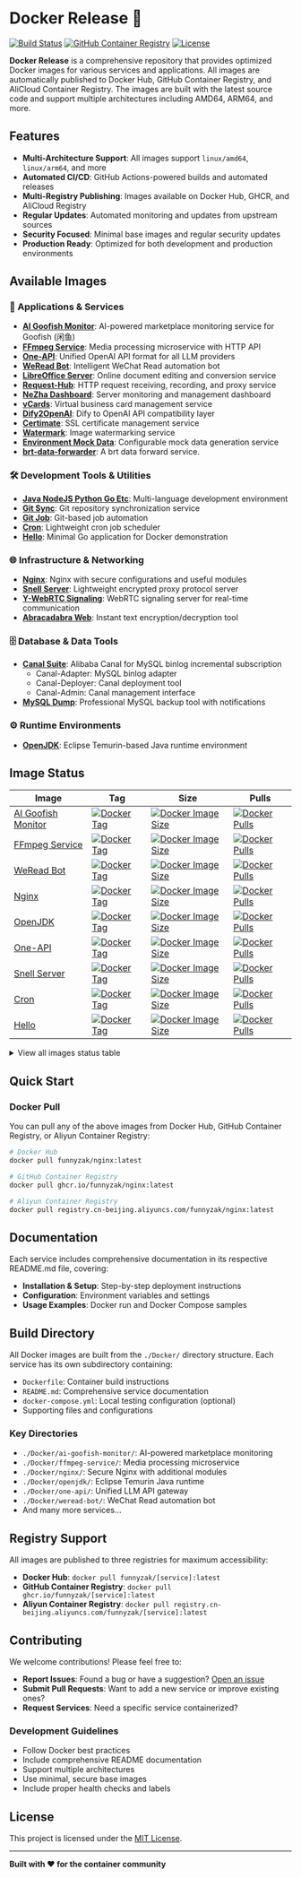# Docker Release 🚀

[![Build Status](https://github.com/funnyzak/docker-release/actions/workflows/release.yml/badge.svg)](https://github.com/funnyzak/docker-release)
[![GitHub Container Registry](https://img.shields.io/badge/GHCR-funnyzak-blue)](https://github.com/funnyzak/docker-release)
[![License](https://img.shields.io/github/license/funnyzak/docker-release)](https://github.com/funnyzak/docker-release)

**Docker Release** is a comprehensive repository that provides optimized Docker images for various services and applications. All images are automatically published to Docker Hub, GitHub Container Registry, and AliCloud Container Registry. The images are built with the latest source code and support multiple architectures including AMD64, ARM64, and more.

## Features

- **Multi-Architecture Support**: All images support `linux/amd64`, `linux/arm64`, and more
- **Automated CI/CD**: GitHub Actions-powered builds and automated releases
- **Multi-Registry Publishing**: Images available on Docker Hub, GHCR, and AliCloud Registry
- **Regular Updates**: Automated monitoring and updates from upstream sources
- **Security Focused**: Minimal base images and regular security updates
- **Production Ready**: Optimized for both development and production environments

## Available Images

### 📱 Applications & Services

- [**AI Goofish Monitor**](https://github.com/funnyzak/docker-release/tree/main/Docker/ai-goofish-monitor): AI-powered marketplace monitoring service for Goofish (闲鱼)
- [**FFmpeg Service**](https://github.com/funnyzak/docker-release/tree/main/Docker/ffmpeg-service): Media processing microservice with HTTP API
- [**One-API**](https://github.com/funnyzak/docker-release/tree/main/Docker/one-api): Unified OpenAI API format for all LLM providers
- [**WeRead Bot**](https://github.com/funnyzak/docker-release/tree/main/Docker/weread-bot): Intelligent WeChat Read automation bot
- [**LibreOffice Server**](https://github.com/funnyzak/docker-release/tree/main/Docker/libreoffice-server): Online document editing and conversion service
- [**Request-Hub**](https://github.com/funnyzak/docker-release/tree/main/Docker/request-hub): HTTP request receiving, recording, and proxy service
- [**NeZha Dashboard**](https://github.com/funnyzak/docker-release/tree/main/Docker/nezha): Server monitoring and management dashboard
- [**vCards**](https://github.com/funnyzak/docker-release/tree/main/Docker/vcards): Virtual business card management service
- [**Dify2OpenAI**](https://github.com/funnyzak/docker-release/tree/main/Docker/dify2openai): Dify to OpenAI API compatibility layer
- [**Certimate**](https://github.com/funnyzak/docker-release/tree/main/Docker/certimate): SSL certificate management service
- [**Watermark**](https://github.com/funnyzak/docker-release/tree/main/Docker/watermark): Image watermarking service
- [**Environment Mock Data**](https://github.com/funnyzak/docker-release/tree/main/Docker/other): Configurable mock data generation service
- [**brt-data-forwarder**](https://github.com/funnyzak/docker-release/tree/main/Docker/brt-data-forwarder): A brt data forward service.

### 🛠️ Development Tools & Utilities

- [**Java NodeJS Python Go Etc**](https://github.com/funnyzak/docker-release/tree/main/Docker/java-nodejs-python-go-etc): Multi-language development environment
- [**Git Sync**](https://github.com/funnyzak/docker-release/tree/main/Docker/git-sync): Git repository synchronization service
- [**Git Job**](https://github.com/funnyzak/docker-release/tree/main/Docker/git-job): Git-based job automation
- [**Cron**](https://github.com/funnyzak/docker-release/tree/main/Docker/cron): Lightweight cron job scheduler
- [**Hello**](https://github.com/funnyzak/docker-release/tree/main/Docker/hello): Minimal Go application for Docker demonstration

### 🌐 Infrastructure & Networking

- [**Nginx**](https://github.com/funnyzak/docker-release/tree/main/Docker/nginx): Nginx with secure configurations and useful modules
- [**Snell Server**](https://github.com/funnyzak/docker-release/tree/main/Docker/snell-server): Lightweight encrypted proxy protocol server
- [**Y-WebRTC Signaling**](https://github.com/funnyzak/docker-release/tree/main/Docker/y-webrtc-signaling): WebRTC signaling server for real-time communication
- [**Abracadabra Web**](https://github.com/funnyzak/docker-release/tree/main/Docker/abracadabra-web): Instant text encryption/decryption tool

### 🗄️ Database & Data Tools

- [**Canal Suite**](https://github.com/funnyzak/docker-release/tree/main/Docker/canal): Alibaba Canal for MySQL binlog incremental subscription
  - Canal-Adapter: MySQL binlog adapter
  - Canal-Deployer: Canal deployment tool
  - Canal-Admin: Canal management interface
- [**MySQL Dump**](https://github.com/funnyzak/docker-release/tree/main/Docker/mysql-dump): Professional MySQL backup tool with notifications

### ⚙️ Runtime Environments

- [**OpenJDK**](https://github.com/funnyzak/docker-release/tree/main/Docker/openjdk): Eclipse Temurin-based Java runtime environment

## Image Status

| Image | Tag | Size | Pulls |
|---|---|---|---|
| [AI Goofish Monitor](https://github.com/funnyzak/docker-release/tree/main/Docker/ai-goofish-monitor/README.md) | [![Docker Tag](https://img.shields.io/docker/v/funnyzak/ai-goofish-monitor?sort=semver&style=flat-square)](https://hub.docker.com/r/funnyzak/ai-goofish-monitor) | [![Docker Image Size](https://img.shields.io/docker/image-size/funnyzak/ai-goofish-monitor)](https://hub.docker.com/r/funnyzak/ai-goofish-monitor) | [![Docker Pulls](https://img.shields.io/docker/pulls/funnyzak/ai-goofish-monitor.svg?style=flat-square)](https://hub.docker.com/r/funnyzak/ai-goofish-monitor) |
| [FFmpeg Service](https://github.com/funnyzak/docker-release/tree/main/Docker/ffmpeg-service/README.md) | [![Docker Tag](https://img.shields.io/docker/v/funnyzak/ffmpeg-service?sort=semver&style=flat-square)](https://hub.docker.com/r/funnyzak/ffmpeg-service) | [![Docker Image Size](https://img.shields.io/docker/image-size/funnyzak/ffmpeg-service)](https://hub.docker.com/r/funnyzak/ffmpeg-service) | [![Docker Pulls](https://img.shields.io/docker/pulls/funnyzak/ffmpeg-service.svg?style=flat-square)](https://hub.docker.com/r/funnyzak/ffmpeg-service) |
| [WeRead Bot](https://github.com/funnyzak/docker-release/tree/main/Docker/weread-bot/README.md) | [![Docker Tag](https://img.shields.io/docker/v/funnyzak/weread-bot?sort=semver&style=flat-square)](https://hub.docker.com/r/funnyzak/weread-bot) | [![Docker Image Size](https://img.shields.io/docker/image-size/funnyzak/weread-bot)](https://hub.docker.com/r/funnyzak/weread-bot) | [![Docker Pulls](https://img.shields.io/docker/pulls/funnyzak/weread-bot.svg?style=flat-square)](https://hub.docker.com/r/funnyzak/weread-bot) |
| [Nginx](https://github.com/funnyzak/docker-release/tree/main/Docker/nginx/README.md) | [![Docker Tag](https://img.shields.io/docker/v/funnyzak/nginx?sort=semver&style=flat-square)](https://hub.docker.com/r/funnyzak/nginx) | [![Docker Image Size](https://img.shields.io/docker/image-size/funnyzak/nginx)](https://hub.docker.com/r/funnyzak/nginx) | [![Docker Pulls](https://img.shields.io/docker/pulls/funnyzak/nginx.svg?style=flat-square)](https://hub.docker.com/r/funnyzak/nginx) |
| [OpenJDK](https://github.com/funnyzak/docker-release/tree/main/Docker/openjdk/README.md) | [![Docker Tag](https://img.shields.io/docker/v/funnyzak/openjdk?sort=semver&style=flat-square)](https://hub.docker.com/r/funnyzak/openjdk) | [![Docker Image Size](https://img.shields.io/docker/image-size/funnyzak/openjdk)](https://hub.docker.com/r/funnyzak/openjdk) | [![Docker Pulls](https://img.shields.io/docker/pulls/funnyzak/openjdk.svg?style=flat-square)](https://hub.docker.com/r/funnyzak/openjdk) |
| [One-API](https://github.com/funnyzak/docker-release/tree/main/Docker/one-api/README.md) | [![Docker Tag](https://img.shields.io/docker/v/funnyzak/one-api?sort=semver&style=flat-square)](https://hub.docker.com/r/funnyzak/one-api) | [![Docker Image Size](https://img.shields.io/docker/image-size/funnyzak/one-api)](https://hub.docker.com/r/funnyzak/one-api) | [![Docker Pulls](https://img.shields.io/docker/pulls/funnyzak/one-api.svg?style=flat-square)](https://hub.docker.com/r/funnyzak/one-api) |
| [Snell Server](https://github.com/funnyzak/docker-release/tree/main/Docker/snell-server/README.md) | [![Docker Tag](https://img.shields.io/docker/v/funnyzak/snell-server?sort=semver&style=flat-square)](https://hub.docker.com/r/funnyzak/snell-server) | [![Docker Image Size](https://img.shields.io/docker/image-size/funnyzak/snell-server)](https://hub.docker.com/r/funnyzak/snell-server) | [![Docker Pulls](https://img.shields.io/docker/pulls/funnyzak/snell-server.svg?style=flat-square)](https://hub.docker.com/r/funnyzak/snell-server) |
| [Cron](https://github.com/funnyzak/docker-release/tree/main/Docker/cron/README.md) | [![Docker Tag](https://img.shields.io/docker/v/funnyzak/cron?sort=semver&style=flat-square)](https://hub.docker.com/r/funnyzak/cron) | [![Docker Image Size](https://img.shields.io/docker/image-size/funnyzak/cron)](https://hub.docker.com/r/funnyzak/cron) | [![Docker Pulls](https://img.shields.io/docker/pulls/funnyzak/cron.svg?style=flat-square)](https://hub.docker.com/r/funnyzak/cron) |
| [Hello](https://github.com/funnyzak/docker-release/tree/main/Docker/hello/README.md) | [![Docker Tag](https://img.shields.io/docker/v/funnyzak/hello?sort=semver&style=flat-square)](https://hub.docker.com/r/funnyzak/hello) | [![Docker Image Size](https://img.shields.io/docker/image-size/funnyzak/hello)](https://hub.docker.com/r/funnyzak/hello) | [![Docker Pulls](https://img.shields.io/docker/pulls/funnyzak/hello.svg?style=flat-square)](https://hub.docker.com/r/funnyzak/hello) |

<details>
<summary>View all images status table</summary>

| Image | Tag | Size | Pulls |
|---|---|---|---|
| [Java NodeJS Python Go Etc](https://github.com/funnyzak/docker-release/tree/main/Docker/java-nodejs-python-go-etc/README.md) | [![Docker Tag](https://img.shields.io/docker/v/funnyzak/java-nodejs-python-go-etc?sort=semver&style=flat-square)](https://hub.docker.com/r/funnyzak/java-nodejs-python-go-etc) | [![Docker Image Size](https://img.shields.io/docker/image-size/funnyzak/java-nodejs-python-go-etc)](https://hub.docker.com/r/funnyzak/java-nodejs-python-go-etc) | [![Docker Pulls](https://img.shields.io/docker/pulls/funnyzak/java-nodejs-python-go-etc.svg?style=flat-square)](https://hub.docker.com/r/funnyzak/java-nodejs-python-go-etc) |
| [Git Sync](https://github.com/funnyzak/docker-release/tree/main/Docker/git-sync/README.md) | [![Docker Tag](https://img.shields.io/docker/v/funnyzak/git-sync?sort=semver&style=flat-square)](https://hub.docker.com/r/funnyzak/git-sync) | [![Docker Image Size](https://img.shields.io/docker/image-size/funnyzak/git-sync)](https://hub.docker.com/r/funnyzak/git-sync) | [![Docker Pulls](https://img.shields.io/docker/pulls/funnyzak/git-sync.svg?style=flat-square)](https://hub.docker.com/r/funnyzak/git-sync) |
| [Git Job](https://github.com/funnyzak/docker-release/tree/main/Docker/git-job/README.md) | [![Docker Tag](https://img.shields.io/docker/v/funnyzak/git-job?sort=semver&style=flat-square)](https://hub.docker.com/r/funnyzak/git-job) | [![Docker Image Size](https://img.shields.io/docker/image-size/funnyzak/git-job)](https://hub.docker.com/r/funnyzak/git-job) | [![Docker Pulls](https://img.shields.io/docker/pulls/funnyzak/git-job.svg?style=flat-square)](https://hub.docker.com/r/funnyzak/git-job) |
| [LibreOffice Server](https://github.com/funnyzak/docker-release/tree/main/Docker/libreoffice-server/README.md) | [![Docker Tag](https://img.shields.io/docker/v/funnyzak/libreoffice-server?sort=semver&style=flat-square)](https://hub.docker.com/r/funnyzak/libreoffice-server) | [![Docker Image Size](https://img.shields.io/docker/image-size/funnyzak/libreoffice-server)](https://hub.docker.com/r/funnyzak/libreoffice-server) | [![Docker Pulls](https://img.shields.io/docker/pulls/funnyzak/libreoffice-server.svg?style=flat-square)](https://hub.docker.com/r/funnyzak/libreoffice-server) |
| [Request Hub](https://github.com/funnyzak/docker-release/tree/main/Docker/request-hub/README.md) | [![Docker Tag](https://img.shields.io/docker/v/funnyzak/request-hub?sort=semver&style=flat-square)](https://hub.docker.com/r/funnyzak/request-hub) | [![Docker Image Size](https://img.shields.io/docker/image-size/funnyzak/request-hub)](https://hub.docker.com/r/funnyzak/request-hub) | [![Docker Pulls](https://img.shields.io/docker/pulls/funnyzak/request-hub.svg?style=flat-square)](https://hub.docker.com/r/funnyzak/request-hub) |
| [NeZha Dashboard](https://github.com/funnyzak/docker-release/tree/main/Docker/nezha/README.md) | [![Docker Tag](https://img.shields.io/docker/v/funnyzak/nezha-dashboard?sort=semver&style=flat-square)](https://hub.docker.com/r/funnyzak/nezha-dashboard) | [![Docker Image Size](https://img.shields.io/docker/image-size/funnyzak/nezha-dashboard)](https://hub.docker.com/r/funnyzak/nezha-dashboard) | [![Docker Pulls](https://img.shields.io/docker/pulls/funnyzak/nezha-dashboard.svg?style=flat-square)](https://hub.docker.com/r/funnyzak/nezha-dashboard) |
| [Canal Suite](https://github.com/funnyzak/docker-release/tree/main/Docker/canal/README.md) | [![Docker Tag](https://img.shields.io/docker/v/funnyzak/canal-adapter?sort=semver&style=flat-square)](https://hub.docker.com/r/funnyzak/canal-adapter) | [![Docker Image Size](https://img.shields.io/docker/image-size/funnyzak/canal-adapter)](https://hub.docker.com/r/funnyzak/canal-adapter) | [![Docker Pulls](https://img.shields.io/docker/pulls/funnyzak/canal-adapter.svg?style=flat-square)](https://hub.docker.com/r/funnyzak/canal-adapter) |
| [Y-WebRTC Signaling](https://github.com/funnyzak/docker-release/tree/main/Docker/y-webrtc-signaling/README.md) | [![Docker Tag](https://img.shields.io/docker/v/funnyzak/y-webrtc-signaling?sort=semver&style=flat-square)](https://hub.docker.com/r/funnyzak/y-webrtc-signaling) | [![Docker Image Size](https://img.shields.io/docker/image-size/funnyzak/y-webrtc-signaling)](https://hub.docker.com/r/funnyzak/y-webrtc-signaling) | [![Docker Pulls](https://img.shields.io/docker/pulls/funnyzak/y-webrtc-signaling.svg?style=flat-square)](https://hub.docker.com/r/funnyzak/y-webrtc-signaling) |
| [Abracadabra Web](https://github.com/funnyzak/docker-release/tree/main/Docker/abracadabra-web/README.md) | [![Docker Tag](https://img.shields.io/docker/v/funnyzak/abracadabra-web?sort=semver&style=flat-square)](https://hub.docker.com/r/funnyzak/abracadabra-web) | [![Docker Image Size](https://img.shields.io/docker/image-size/funnyzak/abracadabra-web)](https://hub.docker.com/r/funnyzak/abracadabra-web) | [![Docker Pulls](https://img.shields.io/docker/pulls/funnyzak/abracadabra-web.svg?style=flat-square)](https://hub.docker.com/r/funnyzak/abracadabra-web) |
| [MySQL Dump](https://github.com/funnyzak/docker-release/tree/main/Docker/mysql-dump/README.md) | [![Docker Tag](https://img.shields.io/docker/v/funnyzak/mysql-dump?sort=semver&style=flat-square)](https://hub.docker.com/r/funnyzak/mysql-dump) | [![Docker Image Size](https://img.shields.io/docker/image-size/funnyzak/mysql-dump)](https://hub.docker.com/r/funnyzak/mysql-dump) | [![Docker Pulls](https://img.shields.io/docker/pulls/funnyzak/mysql-dump.svg?style=flat-square)](https://hub.docker.com/r/funnyzak/mysql-dump) |
| [Dify2OpenAI](https://github.com/funnyzak/docker-release/tree/main/Docker/dify2openai/README.md) | [![Docker Tag](https://img.shields.io/docker/v/funnyzak/dify2openai?sort=semver&style=flat-square)](https://hub.docker.com/r/funnyzak/dify2openai) | [![Docker Image Size](https://img.shields.io/docker/image-size/funnyzak/dify2openai)](https://hub.docker.com/r/funnyzak/dify2openai) | [![Docker Pulls](https://img.shields.io/docker/pulls/funnyzak/dify2openai.svg?style=flat-square)](https://hub.docker.com/r/funnyzak/dify2openai) |
| [Certimate](https://github.com/funnyzak/docker-release/tree/main/Docker/certimate/README.md) | [![Docker Tag](https://img.shields.io/docker/v/funnyzak/certimate?sort=semver&style=flat-square)](https://hub.docker.com/r/funnyzak/certimate) | [![Docker Image Size](https://img.shields.io/docker/image-size/funnyzak/certimate)](https://hub.docker.com/r/funnyzak/certimate) | [![Docker Pulls](https://img.shields.io/docker/pulls/funnyzak/certimate.svg?style=flat-square)](https://hub.docker.com/r/funnyzak/certimate) |
| [Watermark](https://github.com/funnyzak/docker-release/tree/main/Docker/watermark/README.md) | [![Docker Tag](https://img.shields.io/docker/v/funnyzak/watermark?sort=semver&style=flat-square)](https://hub.docker.com/r/funnyzak/watermark) | [![Docker Image Size](https://img.shields.io/docker/image-size/funnyzak/watermark)](https://hub.docker.com/r/funnyzak/watermark) | [![Docker Pulls](https://img.shields.io/docker/pulls/funnyzak/watermark.svg?style=flat-square)](https://hub.docker.com/r/funnyzak/watermark) |
| [vCards](https://github.com/funnyzak/docker-release/tree/main/Docker/vcards/README.md) | [![Docker Tag](https://img.shields.io/docker/v/funnyzak/vcards?sort=semver&style=flat-square)](https://hub.docker.com/r/funnyzak/vcards) | [![Docker Image Size](https://img.shields.io/docker/image-size/funnyzak/vcards)](https://hub.docker.com/r/funnyzak/vcards) | [![Docker Pulls](https://img.shields.io/docker/pulls/funnyzak/vcards.svg?style=flat-square)](https://hub.docker.com/r/funnyzak/vcards) |
| [brt-data-forwarder](https://github.com/funnyzak/docker-release/tree/main/Docker/brt-data-forwarder/README.md) | [![Docker Tag](https://img.shields.io/docker/v/funnyzak/brt-data-forwarder?sort=semver&style=flat-square)](https://hub.docker.com/r/funnyzak/brt-data-forwarder) | [![Docker Image Size](https://img.shields.io/docker/image-size/funnyzak/brt-data-forwarder)](https://hub.docker.com/r/funnyzak/brt-data-forwarder) | [![Docker Pulls](https://img.shields.io/docker/pulls/funnyzak/brt-data-forwarder.svg?style=flat-square)](https://hub.docker.com/r/funnyzak/brt-data-forwarder) |


</details>

## Quick Start

### Docker Pull

You can pull any of the above images from Docker Hub, GitHub Container Registry, or Aliyun Container Registry:

```bash
# Docker Hub
docker pull funnyzak/nginx:latest

# GitHub Container Registry
docker pull ghcr.io/funnyzak/nginx:latest

# Aliyun Container Registry
docker pull registry.cn-beijing.aliyuncs.com/funnyzak/nginx:latest
```

## Documentation

Each service includes comprehensive documentation in its respective README.md file, covering:

- **Installation & Setup**: Step-by-step deployment instructions
- **Configuration**: Environment variables and settings
- **Usage Examples**: Docker run and Docker Compose samples

## Build Directory

All Docker images are built from the `./Docker/` directory structure. Each service has its own subdirectory containing:

- `Dockerfile`: Container build instructions
- `README.md`: Comprehensive service documentation
- `docker-compose.yml`: Local testing configuration (optional)
- Supporting files and configurations

### Key Directories

- `./Docker/ai-goofish-monitor/`: AI-powered marketplace monitoring
- `./Docker/ffmpeg-service/`: Media processing microservice
- `./Docker/nginx/`: Secure Nginx with additional modules
- `./Docker/openjdk/`: Eclipse Temurin Java runtime
- `./Docker/one-api/`: Unified LLM API gateway
- `./Docker/weread-bot/`: WeChat Read automation bot
- And many more services...

## Registry Support

All images are published to three registries for maximum accessibility:

- **Docker Hub**: `docker pull funnyzak/[service]:latest`
- **GitHub Container Registry**: `docker pull ghcr.io/funnyzak/[service]:latest`
- **Aliyun Container Registry**: `docker pull registry.cn-beijing.aliyuncs.com/funnyzak/[service]:latest`

## Contributing

We welcome contributions! Please feel free to:

- **Report Issues**: Found a bug or have a suggestion? [Open an issue](https://github.com/funnyzak/docker-release/issues)
- **Submit Pull Requests**: Want to add a new service or improve existing ones?
- **Request Services**: Need a specific service containerized?

### Development Guidelines

- Follow Docker best practices
- Include comprehensive README documentation
- Support multiple architectures
- Use minimal, secure base images
- Include proper health checks and labels

## License

This project is licensed under the [MIT License](https://github.com/funnyzak/docker-release/blob/main/LICENSE).

---

**Built with ❤️ for the container community**
